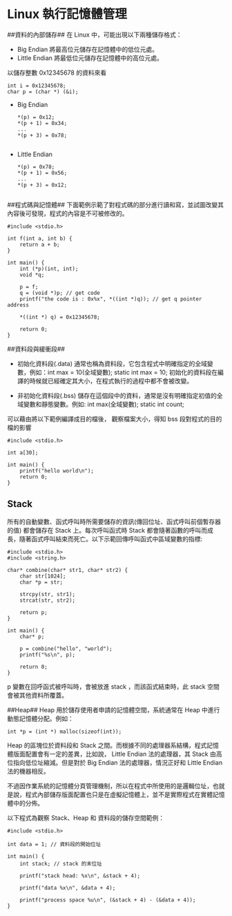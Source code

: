 
Linux 執行記憶體管理
================

##資料的內部儲存##
在 Linux 中，可能出現以下兩種儲存格式：

 - Big Endian
	 將最高位元儲存在記憶體中的低位元處。
 - Little Endian
	將最低位元儲存在記憶體中的高位元處。

以儲存整數 0x12345678 的資料來看

```
int i = 0x12345678;
char p = (char *) (&i);
```
 
 - Big Endian
	```
	*(p) = 0x12;
	*(p + 1) = 0x34;
	...
	*(p + 3) = 0x78;
		
	```
 - Little Endian  
	```
	*(p) = 0x78;
	*(p + 1) = 0x56;
	...
	*(p + 3) = 0x12;
		
	```

##程式碼與記憶體##
下面範例示範了對程式碼的部分進行讀和寫，並試圖改變其內容後可發現，程式的內容是不可被修改的。
```
#include <stdio.h>

int f(int a, int b) {
	return a + b;
}

int main() {
	int (*p)(int, int);
	void *q;

	p = f;
	q = (void *)p; // get code
	printf("the code is : 0x%x", *((int *)q)); // get q pointer address

	*((int *) q) = 0x12345678;

	return 0;
}
```

##資料段與緩衝段##

 - 初始化資料段(.data)
	通常也稱為資料段，它包含程式中明確指定的全域變數，例如：int max = 10(全域變數); static int max = 10; 初始化的資料段在編譯的時候就已經確定其大小，在程式執行的過程中都不會被改變。

 - 非初始化資料段(.bss)
	儲存在這個段中的資料，通常是沒有明確指定初值的全域變數和靜態變數。例如: int max(全域變數); static int count;

可以藉由將以下範例編譯成目的檔後， 觀察檔案大小，得知 bss 段對程式的目的檔的影響
```
#include <stdio.h>

int a[30];

int main() {
	printf("hello world\n");
	return 0;
}
```
	
## Stack ##
所有的自動變數、函式呼叫時所需要儲存的資訊(傳回位址、函式呼叫前個暫存器的值) 都會儲存在 Stack 上。每次呼叫函式時 Stack 都會隨著函數的呼叫而成長，隨著函式呼叫結束而死亡。以下示範回傳呼叫函式中區域變數的指標:
```
#include <stdio.h>
#include <string.h>

char* combine(char* str1, char* str2) {
	char str[1024];
	char *p = str;

	strcpy(str, str1);
	strcat(str, str2);

	return p;
}

int main() {
	char* p;

	p = combine("hello", "world");
	printf("%s\n", p);

	return 0;
}
```
p 變數在回呼函式被呼叫時，會被放進 stack ，而該函式結束時，此 stack 空間會被其他資料所覆蓋。


##Heap##
Heap 用於儲存使用者申請的記憶體空間，系統通常在 Heap 中進行動態記憶體分配。例如：

    int *p = (int *) malloc(sizeof(int));

Heap 的區塊位於資料段和 Stack 之間。而根據不同的處理器系結構，程式記憶體版面配置會有一定的差異，比如說， Little Endian 法的處理器，其 Stack 由高位指向低位址縮減。但是對於 Big Endian 法的處理器，情況正好和 Little Endian 法的機器相反。

不過因作業系統的記憶體分頁管理機制，所以在程式中所使用的是邏輯位址，也就是說，程式內部儲存版面配置也只是在虛擬記憶體上，並不是實際程式在實體記憶體中的分佈。

以下程式為觀察 Stack、Heap 和 資料段的儲存空間範例：
```
#include <stdio.h>

int data = 1; // 資料段的開始位址

int main() {
	int stack; // stack 的末位址

	printf("stack head: %x\n", &stack + 4);

	printf("data %x\n", &data + 4);

	printf("process space %u\n", (&stack + 4) - (&data + 4));
}
```

